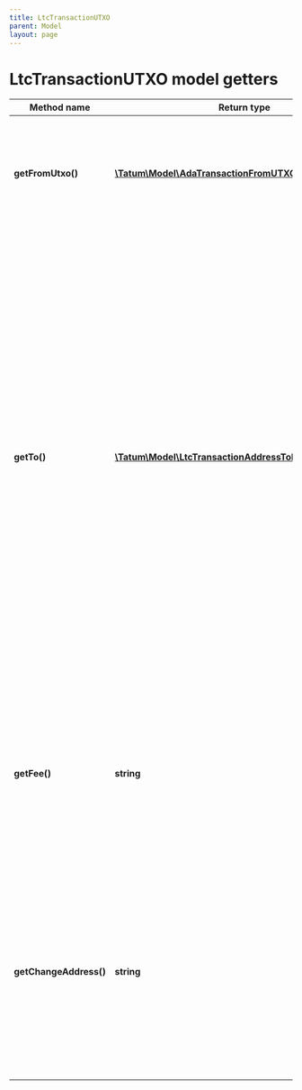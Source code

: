 ```yaml
---
title: LtcTransactionUTXO
parent: Model
layout: page
---
```


# LtcTransactionUTXO model getters

Method name | Return type | Description | Notes
------------ | ------------- | ------------- | -------------
**getFromUtxo()** | [**\Tatum\Model\AdaTransactionFromUTXOFromUTXOInner[]**](../AdaTransactionFromUTXOFromUTXOInner) | The array of transaction hashes, indexes of its UTXOs, and the private keys of the associated blockchain addresses |
**getTo()** | [**\Tatum\Model\LtcTransactionAddressToInner[]**](../LtcTransactionAddressToInner) | The array of blockchain addresses to send the assets to and the amounts that each address should receive (in LTC). The difference between the UTXOs calculated in the <code>fromUTXO</code> section and the total amount to receive calculated in the <code>to</code> section will be used as the gas fee. To explicitly specify the fee amount and the blockchain address where any extra funds remaining after covering the fee will be sent, set the <code>fee</code> and <code>changeAddress</code> parameters. |
**getFee()** | **string** | The fee to be paid for the transaction (in LTC); if you are using this parameter, you have to also use the <code>changeAddress</code> parameter because these two parameters only work together. | [optional]
**getChangeAddress()** | **string** | The blockchain address to send any extra assets remaning after covering the fee; if you are using this parameter, you have to also use the <code>fee</code> parameter because these two parameters only work together. | [optional]

